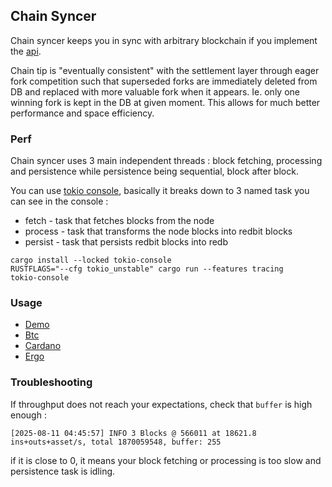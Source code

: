 ## Chain Syncer

Chain syncer keeps you in sync with arbitrary blockchain if you implement the [api](src/api.rs).

Chain tip is "eventually consistent" with the settlement layer through eager fork competition such that 
superseded forks are immediately deleted from DB and replaced with more valuable fork when it appears.
Ie. only one winning fork is kept in the DB at given moment. This allows for much better performance and space efficiency.

### Perf 

Chain syncer uses 3 main independent threads : block fetching, processing and persistence while persistence being sequential, block after block.

You can use [tokio console](https://github.com/tokio-rs/console), basically it breaks down to 3 named task you can see in the console :
- fetch - task that fetches blocks from the node
- process - task that transforms the node blocks into redbit blocks
- persist - task that persists redbit blocks into redb

``` 
cargo install --locked tokio-console
RUSTFLAGS="--cfg tokio_unstable" cargo run --features tracing
tokio-console
```

### Usage

- [Demo](../examples/btc)
- [Btc](../examples/btc)
- [Cardano](../examples/cardano)
- [Ergo](../examples/ergo)

### Troubleshooting 

If throughput does not reach your expectations, check that `buffer` is high enough : 
```
[2025-08-11 04:45:57] INFO 3 Blocks @ 566011 at 18621.8 ins+outs+asset/s, total 1870059548, buffer: 255
```

if it is close to 0, it means your block fetching or processing is too slow and persistence task is idling.